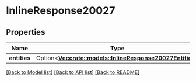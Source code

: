# InlineResponse20027

## Properties

Name | Type | Description | Notes
------------ | ------------- | ------------- | -------------
**entities** | Option<[**Vec<crate::models::InlineResponse20027Entities>**](inline_response_200_27_entities.md)> |  | [optional]

[[Back to Model list]](../README.md#documentation-for-models) [[Back to API list]](../README.md#documentation-for-api-endpoints) [[Back to README]](../README.md)


